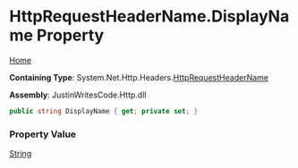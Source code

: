 # HttpRequestHeaderName\.DisplayName Property

[Home](../../../../README.md)

**Containing Type**: System\.Net\.Http\.Headers\.[HttpRequestHeaderName](../README.md)

**Assembly**: JustinWritesCode\.Http\.dll

```csharp
public string DisplayName { get; private set; }
```

### Property Value

[String](https://docs.microsoft.com/en-us/dotnet/api/system.string)

